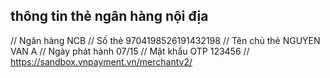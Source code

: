 ## thông tin thẻ ngân hàng nội địa

// Ngân hàng NCB
// Số thẻ 9704198526191432198
// Tên chủ thẻ NGUYEN VAN A
// Ngày phát hành 07/15
// Mật khẩu OTP 123456
// https://sandbox.vnpayment.vn/merchantv2/
